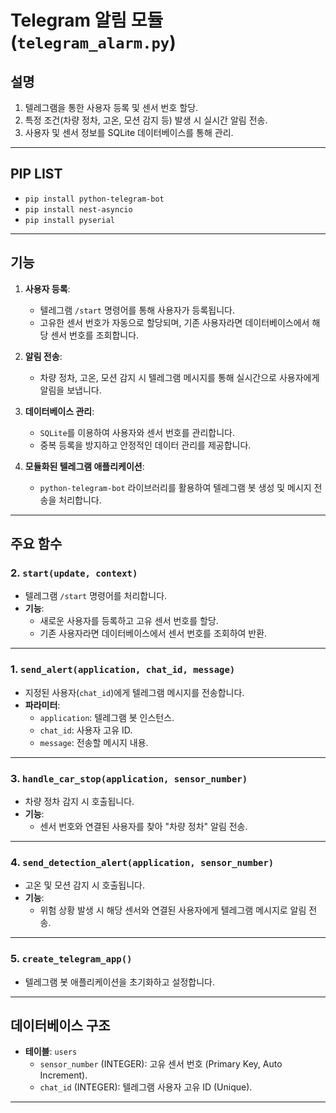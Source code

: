 # Telegram 알림 모듈 (`telegram_alarm.py`)

## **설명**
1. 텔레그램을 통한 사용자 등록 및 센서 번호 할당.
2. 특정 조건(차량 정차, 고온, 모션 감지 등) 발생 시 실시간 알림 전송.
3. 사용자 및 센서 정보를 SQLite 데이터베이스를 통해 관리.

---
## PIP LIST

- `pip install python-telegram-bot` 
- `pip install nest-asyncio` 
- `pip install pyserial` 


----

## **기능**
1. **사용자 등록**:
   - 텔레그램 `/start` 명령어를 통해 사용자가 등록됩니다.
   - 고유한 센서 번호가 자동으로 할당되며, 기존 사용자라면 데이터베이스에서 해당 센서 번호를 조회합니다.

2. **알림 전송**:
   - 차량 정차, 고온, 모션 감지 시 텔레그램 메시지를 통해 실시간으로 사용자에게 알림을 보냅니다.

3. **데이터베이스 관리**:
   - `SQLite`를 이용하여 사용자와 센서 번호를 관리합니다.
   - 중복 등록을 방지하고 안정적인 데이터 관리를 제공합니다.

4. **모듈화된 텔레그램 애플리케이션**:
   - `python-telegram-bot` 라이브러리를 활용하여 텔레그램 봇 생성 및 메시지 전송을 처리합니다.

---

## **주요 함수**

### **2. `start(update, context)`**
- 텔레그램 `/start` 명령어를 처리합니다.
- **기능**:
  - 새로운 사용자를 등록하고 고유 센서 번호를 할당.
  - 기존 사용자라면 데이터베이스에서 센서 번호를 조회하여 반환.

---
### **1. `send_alert(application, chat_id, message)`**
- 지정된 사용자(`chat_id`)에게 텔레그램 메시지를 전송합니다.
- **파라미터**:
  - `application`: 텔레그램 봇 인스턴스.
  - `chat_id`: 사용자 고유 ID.
  - `message`: 전송할 메시지 내용.


---

### **3. `handle_car_stop(application, sensor_number)`**
- 차량 정차 감지 시 호출됩니다.
- **기능**:
  - 센서 번호와 연결된 사용자를 찾아 "차량 정차" 알림 전송.

---

### **4. `send_detection_alert(application, sensor_number)`**
- 고온 및 모션 감지 시 호출됩니다.
- **기능**:
  - 위험 상황 발생 시 해당 센서와 연결된 사용자에게 텔레그램 메시지로 알림 전송.

---

### **5. `create_telegram_app()`**
- 텔레그램 봇 애플리케이션을 초기화하고 설정합니다.

---

## **데이터베이스 구조**
- **테이블**: `users`
  - `sensor_number` (INTEGER): 고유 센서 번호 (Primary Key, Auto Increment).
  - `chat_id` (INTEGER): 텔레그램 사용자 고유 ID (Unique).

---

